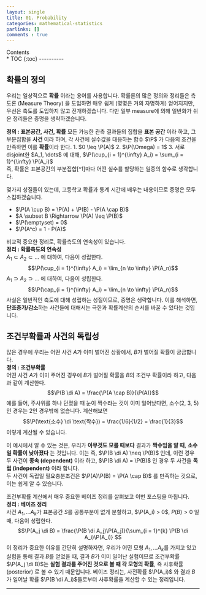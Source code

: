 ```yaml
---
layout: single
title: 01. Probability
categories: mathematical-statistics
parlinks: []
comments : true
---
```

<div id="toc">
Contents
</div>
* TOC
{:toc}
----------

## 확률의 정의 
우리는 일상적으로 **확률** 이라는 용어를 사용합니다. 확률론의 많은 정의와 정리들은 측도론 (Measure Theory) 을 도입하면 매우 쉽게 (몇몇은 거의 자명하게) 얻어지지만, 우선은 측도를 도입하지 않고 전개하겠습니다. 다만 일부 measure에 의해 일반화가 쉬운 정리들은 증명을 생략하겠습니다.

<span style="display:block" class="math_item">
    <b class="math_item_title">정의 : 표본공간, 사건, 확률</b>  
    모든 가능한 관측 결과들의 집합을 <b>표본 공간</b> 이라 하고, 그 부분집합을 <b>사건</b> 이라 하며,  
    각 사건에 실수값을 대응하는 함수 $\P$ 가 다음의 조건을 만족하면 이를 <b>확률</b>이라 한다.  
    1. $0 \leq \P(A)$  
    2. $\P(\Omega) = 1$  
    3. 서로 disjoint한 $A_1, \dots$ 에 대해, $\P(\cup_{i = 1}^{\infty} A_i) = \sum_{i = 1}^{\infty} \P(A_i)$ 
</span> 
즉, 확률은 표본공간의 부분집합[^1]마다 어떤 실수를 할당하는 일종의 함수로 생각합니다.

몇가지 성질들이 있는데, 고등학교 확률과 통계 시간에 배우는 내용이므로 증명은 모두 스킵하겠습니다. 
- $\P(A \cup B) = \P(A) + \P(B) - \P(A \cap B)$
- $A \subset B \Rightarrow \P(A) \leq \P(B)$ 
- $\P(\emptyset) = 0$
- $\P(A^c) = 1 - P(A)$

비교적 중요한 정리로, 확률측도의 연속성이 있습니다. 
<span style="display:block" class="math_item">
    <b class="math_item_title">정리 : 확률측도의 연속성</b>  
    $A_1 \subset A_2 \subset \dots$ 에 대하여, 다음이 성립한다. 
    $$\P(\cup_{i = 1}^{\infty} A_i) = \lim_{n \to \infty} \P(A_n)$$
    $A_1 \supset A_2 \supset \dots$ 에 대하여, 다음이 성립한다. 
    $$\P(\cap_{i = 1}^{\infty} A_i) = \lim_{n \to \infty} \P(A_n)$$
</span> 
사실은 일반적인 측도에 대해 성립하는 성질이므로, 증명은 생략합니다. 이를 해석하면, **단조증가/감소**하는 사건들에 대해서는 극한과 확률계산의 순서를 바꿀 수 있다는 것입니다. 

## 조건부확률과 사건의 독립성
많은 경우에 우리는 어떤 사건 $A$가 이미 벌어진 상황에서, $B$가 벌어질 확률이 궁금합니다. 
<span style="display:block" class="math_item">
    <b class="math_item_title">정의 : 조건부확률</b>  
    어떤 사건 $A$가 이미 주어진 경우에 $B$가 벌어질 확률을 $B$의 조건부 확률이라 하고, 다음과 같이 계산한다. 
    $$\P(B \di A) = \frac{\P(A \cap B)}{\P(A)}$$
</span> 
예를 들어, 주사위를 하나 던졌을 때 눈이 짝수라는 것이 이미 일어났다면, 소수(2, 3, 5)인 경우는 2인 경우밖에 없습니다. 계산해보면
$$\P(\text{소수} \di \text{짝수}) = \frac{1/6}{1/2} = \frac{1}{3}$$
이렇게 계산될 수 있습니다. 

이 예시에서 알 수 있는 것은, 우리가 **아무것도 모를 때보다** 결과가 **짝수임을 알 때**, **소수일 확률이 낮아졌다** 는 것입니다. 이는 즉, $\P(B \di A) \neq \P(B)$ 인데, 이런 경우 두 사건이 **종속 (dependent)** 이라 하고, $\P(B \di A) = \P(B)$ 인 경우 두 사건을 **독립 (independent)** 이라 합니다.  
두 사건이 독립일 필요충분조건은 $\P(A)\P(B) = \P(A \cap B)$ 를 만족하는 것으로, 이는 쉽게 알 수 있습니다.

조건부확률 계산에서 매우 중요한 베이즈 정리를 살펴보고 이번 포스팅을 마칩니다. 
<span style="display:block" class="math_item">
    <b class="math_item_title">정리 : 베이즈 정리</b>  
    사건 $A_1, \dots A_k$가 표본공간 $S$를 공통부분이 없게 분할하고, $\P(A_i) > 0$, $P(B) > 0$ 일 때, 다음이 성립한다. 
    $$\P(A_j \di B) = \frac{\P(B \di A_j)\P(A_j)}{\sum_{i = 1}^{k} \P(B \di A_i)\P(A_i)} $$
</span> 
이 정리가 중요한 이유를 간단히 설명하자면, 우리가 어떤 모형 $A_1, \dots A_k$를 가지고 있고 실험을 통해 결과 $B$를 얻었을 때, 결과 $B$가 이미 일어난 실험이므로 조건부확률 $\P(A_j \di B)$는 **실험 결과를 주어진 것으로 볼 때 각 모형의 확률**, 즉 사후확률 (posterior) 로 볼 수 있기 때문입니다. 베이즈 정리는, 사전확률 $\P(A_i)$ 와 결과 $B$가 일어날 확률 $\P(B \di A_i)$들로부터 사후확률을 계산할 수 있는 정리입니다.  

------
[^1]: 측도론을 도입하면 사실 모든 부분집합에 확률을 부여하는 것은 불가능함을 배웁니다. 정확히는 **가측인** 부분집합에만 부여해야 하지만, 우리는 이를 고려하지 않겠습니다.